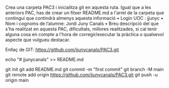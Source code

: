 Crea una carpeta PAC3 i inicialitza git en aquesta ruta. Igual que a les anteriors PAC, has de crear un fitxer README.md a l'arrel de la carpeta que contingui que contindrà almenys aquesta informació 
• Login UOC : jjunyc
• Nom i cognoms de l’alumne: Jordi Juny Canals
• Breu descripció del que s'ha realitzat en aquesta PAC, dificultats, millores realitzades, si cal tenir alguna cosa en compte a l'hora de corregir/executar la pràctica o qualsevol aspecte que vulgueu destacar.

Enllaç de GIT: https://github.com/jjunycanals/PAC3.git

echo "# jjunycanals" >> README.md

git init git add README.md git commit -m "first commit" git branch -M main git remote add origin https://github.com/jjunycanals/PAC3.git git push -u origin main